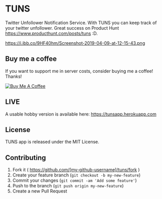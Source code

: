 # TUNS
Twitter Unfollower Notification Service. With TUNS you can keep track of your twitter unfollower. Great success on Product Hunt https://www.producthunt.com/posts/tuns :D.


https://i.ibb.co/9HF40hm/Screenshot-2019-04-09-at-12-15-43.png

## Buy me a coffee

If you want to support me in server costs, consider buying me a coffee! Thanks!

<a href="https://www.buymeacoffee.com/582rhJH" target="_blank"><img src="https://www.buymeacoffee.com/assets/img/custom_images/orange_img.png" alt="Buy Me A Coffee" style="height: auto !important;width: auto !important;" ></a>

## LIVE

A usable hobby version is available here: https://tunsapp.herokuapp.com

## License
TUNS app is released under the MIT License.

## Contributing

1. Fork it ( https://github.com/[my-github-username]/tuns/fork )
2. Create your feature branch (`git checkout -b my-new-feature`)
3. Commit your changes (`git commit -am 'Add some feature'`)
4. Push to the branch (`git push origin my-new-feature`)
5. Create a new Pull Request
